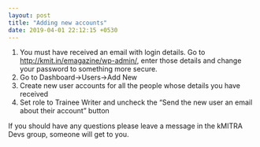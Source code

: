 ```yaml
---
layout: post
title: "Adding new accounts"
date: 2019-04-01 22:12:15 +0530
---
```

1. You must have received an email with login details. Go to
   http://kmit.in/emagazine/wp-admin/, enter those details and change your
   password to something more secure.
2. Go to Dashboard->Users->Add New
3. Create new user accounts for all the people whose details you have received
4. Set role to Trainee Writer and uncheck the “Send the new user an email about
   their account” button

If you should have any questions please leave a message in the kMITRA Devs
group, someone will get to you.
